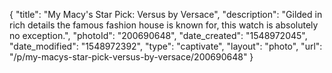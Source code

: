 {
    "title": "My Macy's Star Pick: Versus by Versace",
    "description": "Gilded in rich details the famous fashion house is known for, this watch is absolutely no exception.",
    "photoId": "200690648",
    "date_created": "1548972045",
    "date_modified": "1548972392",
    "type": "captivate",
    "layout": "photo",
    "url": "\/p\/my-macys-star-pick-versus-by-versace\/200690648"
}